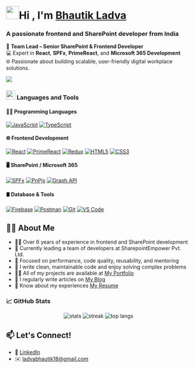 <!--- # 👋 Hi, I'm Bhautik Ladva -->
<h1><img src="https://media.giphy.com/media/hvRJCLFzcasrR4ia7z/giphy.gif" width="35"><b>Hi , I'm <a href="javascript;" target="blank">
Bhautik Ladva</a> </b></h1>

<h3>A passionate frontend and SharePoint developer from India</h3>

🚀 **Team Lead – Senior SharePoint & Frontend Developer**  
💻 Expert in **React**, **SPFx**, **PrimeReact**, and **Microsoft 365 Development**  
🌐 Passionate about building scalable, user-friendly digital workplace solutions.

<img src="https://user-images.githubusercontent.com/73097560/115834477-dbab4500-a447-11eb-908a-139a6edaec5c.gif">

### <img src="https://media2.giphy.com/media/QssGEmpkyEOhBCb7e1/giphy.gif?cid=ecf05e47a0n3gi1bfqntqmob8g9aid1oyj2wr3ds3mg700bl&rid=giphy.gif" width ="25"> Languages and Tools

#### 👨‍💻 Programming Languages
[![JavaScript](https://img.shields.io/badge/JavaScript-%23F7DF1E.svg?style=for-the-badge&logo=javascript&logoColor=black)](https://developer.mozilla.org/en-US/docs/Web/JavaScript)
[![TypeScript](https://img.shields.io/badge/TypeScript-%23007ACC.svg?style=for-the-badge&logo=typescript&logoColor=white)](https://www.typescriptlang.org/)

#### 🌐 Frontend Development
[![React](https://img.shields.io/badge/React-%2361DAFB.svg?style=for-the-badge&logo=react&logoColor=black)](https://reactjs.org/)
[![PrimeReact](https://img.shields.io/badge/PrimeReact-3B82F6.svg?style=for-the-badge&logo=react&logoColor=white)](https://primereact.org/)
[![Redux](https://img.shields.io/badge/Redux-%23764ABC.svg?style=for-the-badge&logo=redux&logoColor=white)](https://redux.js.org/)
[![HTML5](https://img.shields.io/badge/HTML5-%23E34F26.svg?style=for-the-badge&logo=html5&logoColor=white)](https://developer.mozilla.org/en-US/docs/Web/HTML)
[![CSS3](https://img.shields.io/badge/CSS3-%231572B6.svg?style=for-the-badge&logo=css3&logoColor=white)](https://developer.mozilla.org/en-US/docs/Web/CSS)

#### 🖥 SharePoint / Microsoft 365
[![SPFx](https://img.shields.io/badge/SPFx-008272.svg?style=for-the-badge&logo=microsoft&logoColor=white)](https://learn.microsoft.com/sharepoint/dev/spfx/sharepoint-framework-overview)
[![PnPjs](https://img.shields.io/badge/PNPjs-0366d6.svg?style=for-the-badge&logo=sharepoint&logoColor=white)](https://pnp.github.io/pnpjs/)
[![Graph API](https://img.shields.io/badge/Microsoft%20Graph-0078D4.svg?style=for-the-badge&logo=microsoft&logoColor=white)](https://learn.microsoft.com/en-us/graph/overview)

#### 🛢 Database & Tools
[![Firebase](https://img.shields.io/badge/Firebase-%23039BE5.svg?style=for-the-badge&logo=firebase&logoColor=white)](https://firebase.google.com/)
[![Postman](https://img.shields.io/badge/Postman-FF6C37?style=for-the-badge&logo=postman&logoColor=white)](https://www.postman.com/)
[![Git](https://img.shields.io/badge/Git-%23F05033.svg?style=for-the-badge&logo=git&logoColor=white)](https://git-scm.com/)
[![VS Code](https://img.shields.io/badge/VSCode-%23007ACC.svg?style=for-the-badge&logo=visual-studio-code&logoColor=white)](https://code.visualstudio.com/)

## 👨‍💼 About Me
- 🧑‍💻 Over 6 years of experience in frontend and SharePoint development
- 👥 Currently leading a team of developers at SharepointEmpower Pvt. Ltd.
- 🎯 Focused on performance, code quality, reusability, and mentoring
- 📝 I write clean, maintainable code and enjoy solving complex problems
- 👨‍💻 All of my projects are available at [My Portfolio](https://bhautikladva.dev)
- 📝 I regularly write articles on [My Blog](https://bhautikladva.hashnode.dev)
- 📄 Know about my experiences [My Resume](https://bhautikladva.dev/resume.pdf) 

### 📈 GitHub Stats

<p align="center">
  <img src="https://github-readme-stats.vercel.app/api?username=bhautikladva&show_icons=true&theme=radical" alt="stats"/>
  <img src="https://github-readme-streak-stats.herokuapp.com/?user=bhautikladva&theme=radical" alt="streak"/>
  <img src="https://github-readme-stats.vercel.app/api/top-langs/?username=bhautikladva&layout=compact&theme=radical" alt="top langs"/>
</p>

## 📫 Let's Connect!
- 💼 [LinkedIn](https://www.linkedin.com/in/bhautikladva)
- ✉️ ladvabhautik18@gmail.com

